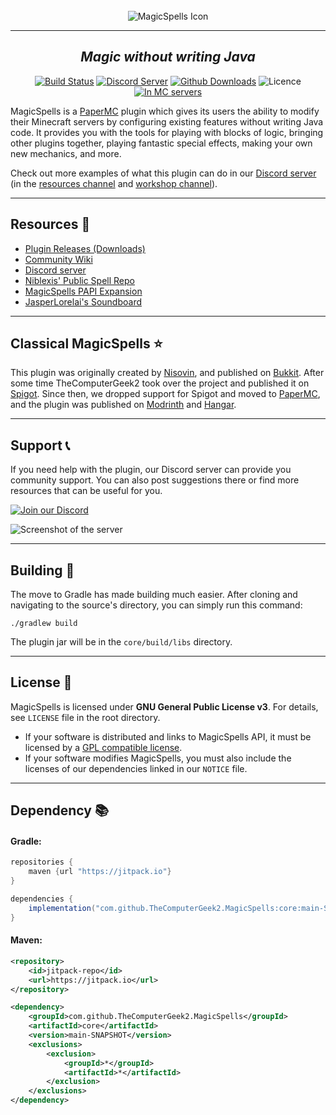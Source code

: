 <!--suppress HtmlDeprecatedAttribute -->
<div align="center">
    <br>
    <img src="https://files.jasperlorelai.eu/magicspells/images/readme_icon.png" alt="MagicSpells Icon">
    <hr>
    <h2><i>Magic without writing Java</i></h2>
    <a href="https://github.com/TheComputerGeek2/MagicSpells/actions"><img src="https://img.shields.io/github/actions/workflow/status/TheComputerGeek2/MagicSpells/build.yml?style=for-the-badge&logo=github" alt="Build Status"></a>
    <a href="https://discord.magicspells.dev"><img src="https://img.shields.io/discord/335237931633606656?color=5562e9&logo=discord&logoColor=white&style=for-the-badge" alt="Discord Server"></a>
    <a href="https://github.com/TheComputerGeek2/MagicSpells/releases"><img src="https://img.shields.io/github/downloads/TheComputerGeek2/MagicSpells/total.svg?style=for-the-badge&logo=github" alt="Github Downloads"></a>
    <img src="https://img.shields.io/github/license/TheComputerGeek2/MagicSpells?style=for-the-badge&logo=github" alt="Licence">
    <a href="https://bstats.org/plugin/bukkit/MagicSpells/892"><img src="https://img.shields.io/bstats/servers/892?style=for-the-badge" alt="In MC servers"></a>
</div>

[//]: # (These links are here for easier hyperlink referencing and less clutter in the actual text below.)
[Discord server]: https://discord.magicspells.dev
[resources channel]: https://canary.discord.com/channels/335237931633606656/1062270620911550524
[workshop channel]: https://canary.discord.com/channels/335237931633606656/1020045264343552010
[Releases]: https://github.com/TheComputerGeek2/MagicSpells/releases
[Wiki]: https://github.com/TheComputerGeek2/MagicSpells/wiki
[SpellRepo]: https://github.com/niblexis/ms-examples
[PAPIExp]: https://github.com/JasperLorelai/Expansion-MagicSpells
[Soundboard]: https://jasperlorelai.eu/soundboard/
[Nisovin]: https://nisovin.com/
[Bukkit]: https://dev.bukkit.org/projects/magicspells
[Spigot]: https://www.spigotmc.org/resources/magicspells.60847/
[PaperMC]: https://papermc.io/
[Modrinth]: https://modrinth.com/plugin/magicspells
[Hangar]: https://hangar.papermc.io/MagicSpells/MagicSpells
[DiscordBadge]: https://img.shields.io/badge/Join%20our%20Discord-blue?style=for-the-badge&color=586ff2
[WelcomeChannel]: https://files.jasperlorelai.eu/magicspells/images/readme_discord_screenshot.png

MagicSpells is a [PaperMC] plugin which gives its users the ability to modify their Minecraft servers by configuring existing features without writing Java code. It provides you with the tools for playing with blocks of logic, bringing other plugins together, playing fantastic special effects, making your own new mechanics, and more.

Check out more examples of what this plugin can do in our [Discord server] (in the [resources channel] and [workshop channel]).

---
## Resources 📝
 
* [Plugin Releases (Downloads)][Releases]
* [Community Wiki][Wiki]
* [Discord server]
* [Niblexis' Public Spell Repo][SpellRepo]
* [MagicSpells PAPI Expansion][PAPIExp]
* [JasperLorelai's Soundboard][Soundboard]



---
## Classical MagicSpells ⭐

This plugin was originally created by [Nisovin], and published on [Bukkit]. After some time TheComputerGeek2 took over the project and published it on [Spigot]. Since then, we dropped support for Spigot and moved to [PaperMC], and the plugin was published on [Modrinth] and [Hangar].



---
## Support 📞

If you need help with the plugin, our Discord server can provide you community support. You can also post suggestions there or find more resources that can be useful for you.

[![Join our Discord][DiscordBadge]][Discord server]

![Screenshot of the server][WelcomeChannel]



---
## Building 🧱

The move to Gradle has made building much easier. After cloning and navigating to the source's directory, you can simply run this command:
```
./gradlew build
```
The plugin jar will be in the `core/build/libs` directory.



---
## License 📜

MagicSpells is licensed under **GNU General Public License v3**. For details, see `LICENSE` file in the root directory.
- If your software is distributed and links to MagicSpells API, it must be licensed by a [GPL compatible license](https://www.gnu.org/licenses/license-list.html#GPLCompatibleLicenses).
- If your software modifies MagicSpells, you must also include the licenses of our dependencies linked in our `NOTICE` file.


---
## Dependency 📚

#### Gradle:

```groovy
repositories {
    maven {url "https://jitpack.io"}
}

dependencies {
    implementation("com.github.TheComputerGeek2.MagicSpells:core:main-SNAPSHOT") {transitive = false}
}
```


#### Maven:

```xml
<repository>
    <id>jitpack-repo</id>
    <url>https://jitpack.io</url>
</repository>
```
```xml
<dependency>
    <groupId>com.github.TheComputerGeek2.MagicSpells</groupId>
    <artifactId>core</artifactId>
    <version>main-SNAPSHOT</version>
    <exclusions>
        <exclusion>
            <groupId>*</groupId>
            <artifactId>*</artifactId>
        </exclusion>
    </exclusions>
</dependency>
```
